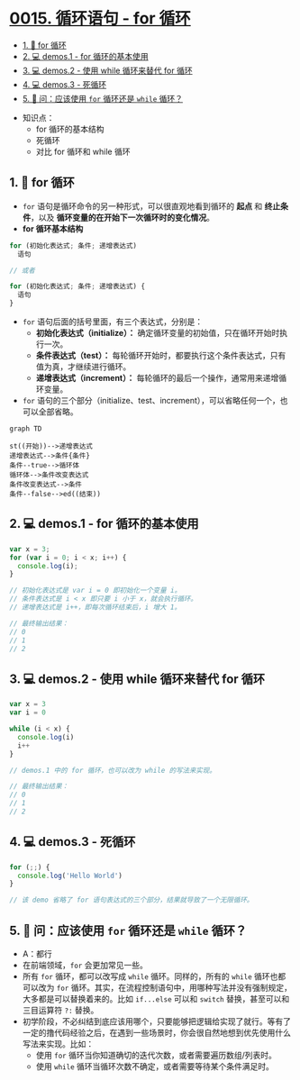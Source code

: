 # [0015. 循环语句 - for 循环](https://github.com/Tdahuyou/TNotes.html-css-js/tree/main/notes/0015.%20%E5%BE%AA%E7%8E%AF%E8%AF%AD%E5%8F%A5%20-%20for%20%E5%BE%AA%E7%8E%AF)


<!-- region:toc -->

- [1. 📒 for 循环](#1--for-循环)
- [2. 💻 demos.1 - for 循环的基本使用](#2--demos1---for-循环的基本使用)
- [3. 💻 demos.2 - 使用 while 循环来替代 for 循环](#3--demos2---使用-while-循环来替代-for-循环)
- [4. 💻 demos.3 - 死循环](#4--demos3---死循环)
- [5. 🤔 问：应该使用 `for` 循环还是 `while` 循环？](#5--问应该使用-for-循环还是-while-循环)

<!-- endregion:toc -->
- 知识点：
  - for 循环的基本结构
  - 死循环
  - 对比 for 循环和 while 循环

## 1. 📒 for 循环

- `for` 语句是循环命令的另一种形式，可以很直观地看到循环的 **起点** 和 **终止条件**，以及 **循环变量的在开始下一次循环时的变化情况**。
- **for 循环基本结构**

```javascript
for (初始化表达式; 条件; 递增表达式)
  语句

// 或者

for (初始化表达式; 条件; 递增表达式) {
  语句
}
```

- `for` 语句后面的括号里面，有三个表达式，分别是：
  - **初始化表达式（initialize）：** 确定循环变量的初始值，只在循环开始时执行一次。
  - **条件表达式（test）：** 每轮循环开始时，都要执行这个条件表达式，只有值为真，才继续进行循环。
  - **递增表达式（increment）：** 每轮循环的最后一个操作，通常用来递增循环变量。
- `for` 语句的三个部分（initialize、test、increment），可以省略任何一个，也可以全部省略。

```mermaid
graph TD

st((开始))-->递增表达式
递增表达式-->条件{条件}
条件--true-->循环体
循环体-->条件改变表达式
条件改变表达式-->条件
条件--false-->ed((结束))
```

## 2. 💻 demos.1 - for 循环的基本使用

```javascript
var x = 3;
for (var i = 0; i < x; i++) {
  console.log(i);
}

// 初始化表达式是 var i = 0 即初始化一个变量 i。
// 条件表达式是 i < x 即只要 i 小于 x，就会执行循环。
// 递增表达式是 i++，即每次循环结束后，i 增大 1。

// 最终输出结果：
// 0
// 1
// 2
```

## 3. 💻 demos.2 - 使用 while 循环来替代 for 循环

```javascript
var x = 3
var i = 0

while (i < x) {
  console.log(i)
  i++
}

// demos.1 中的 for 循环，也可以改为 while 的写法来实现。

// 最终输出结果：
// 0
// 1
// 2
```

## 4. 💻 demos.3 - 死循环

```javascript
for (;;) {
  console.log('Hello World')
}

// 该 demo 省略了 for 语句表达式的三个部分，结果就导致了一个无限循环。
```


## 5. 🤔 问：应该使用 `for` 循环还是 `while` 循环？

- A：都行
- 在前端领域，`for` 会更加常见一些。
- 所有 `for` 循环，都可以改写成 `while` 循环。同样的，所有的 `while` 循环也都可以改为 `for` 循环。其实，在流程控制语句中，用哪种写法并没有强制规定，大多都是可以替换着来的。比如 `if...else` 可以和 `switch` 替换，甚至可以和三目运算符 `?:` 替换。
- 初学阶段，不必纠结到底应该用哪个，只要能够把逻辑给实现了就行。等有了一定的撸代码经验之后，在遇到一些场景时，你会很自然地想到优先使用什么写法来实现。比如：
  - 使用 `for` 循环当你知道确切的迭代次数，或者需要遍历数组/列表时。
  - 使用 `while` 循环当循环次数不确定，或者需要等待某个条件满足时。
